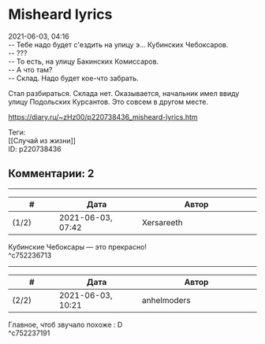 Misheard lyrics
===============

  
2021-06-03, 04:16  
 -- Тебе надо будет с'ездить на улицу э... Кубинских Чебоксаров.   
 -- ???   
 -- То есть, на улицу Бакинских Комиссаров.   
 -- А что там?   
 -- Склад. Надо будет кое-что забрать.   
   
 Стал разбираться. Склада нет. Оказывается, начальник имел ввиду улицу Подольских Курсантов. Это совсем в другом месте.   
  
<https://diary.ru/~zHz00/p220738436_misheard-lyrics.htm>  
  
Теги:  
[[Случай из жизни]]  
ID: p220738436  


Комментарии: 2
--------------

  


---



|         #         |              Дата              |                     Автор                     |           ID           |
| --- | --- | --- | --- |
| (1/2) | 2021-06-03, 07:42 | Xersareeth | c752236713 |

  
 Кубинские Чебоксары — это прекрасно!   
 ^c752236713

---



|         #         |              Дата              |                     Автор                     |           ID           |
| --- | --- | --- | --- |
| (2/2) | 2021-06-03, 10:21 | anhelmoders | c752237191 |

  
 Главное, чтоб звучало похоже : D   
 ^c752237191